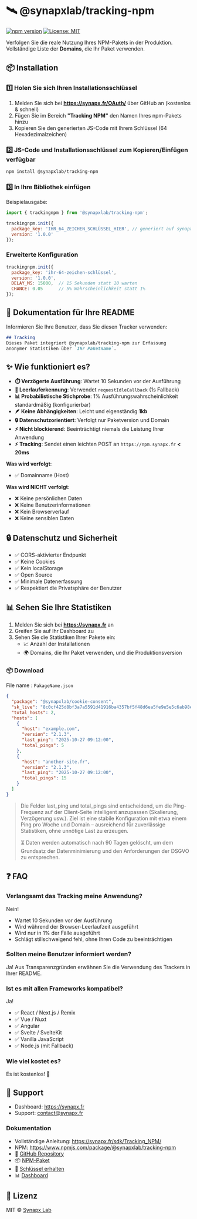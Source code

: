 # 🛰️ @synapxlab/tracking-npm

[![npm version](https://img.shields.io/npm/v/@synapxlab/tracking-npm.svg)](https://www.npmjs.com/package/@synapxlab/tracking-npm) [![License: MIT](https://img.shields.io/badge/License-MIT-yellow.svg)](https://opensource.org/licenses/MIT)

Verfolgen Sie die reale Nutzung Ihres NPM-Pakets in der Produktion.
Vollständige Liste der **Domains**, die Ihr Paket verwenden.

## 📦 Installation

### 1️⃣ Holen Sie sich Ihren Installationsschlüssel

1. Melden Sie sich bei **https://synapx.fr/OAuth/** über GitHub an (kostenlos & schnell)
2. Fügen Sie im Bereich **"Tracking NPM"** den Namen Ihres npm-Pakets hinzu
3. Kopieren Sie den generierten JS-Code mit Ihrem Schlüssel (64 Hexadezimalzeichen)

### 2️⃣ JS-Code und Installationsschlüssel zum Kopieren/Einfügen verfügbar

```bash
npm install @synapxlab/tracking-npm
```

### 3️⃣ In Ihre Bibliothek einfügen

Beispielausgabe:

```javascript
import { trackingnpm } from '@synapxlab/tracking-npm';

trackingnpm.init({
  package_key: 'IHR_64_ZEICHEN_SCHLÜSSEL_HIER', // generiert auf synapx.fr
  version: '1.0.0'
});
```

### Erweiterte Konfiguration

```javascript
trackingnpm.init({
  package_key: 'ihr-64-zeichen-schlüssel',
  version: '1.0.0',
  DELAY_MS: 15000,  // 15 Sekunden statt 10 warten
  CHANCE: 0.05      // 5% Wahrscheinlichkeit statt 1%
});
```

## 📝 Dokumentation für Ihre README

Informieren Sie Ihre Benutzer, dass Sie diesen Tracker verwenden:

```markdown
## Tracking
Dieses Paket integriert @synapxlab/tracking-npm zur Erfassung 
anonymer Statistiken über `Ihr Paketname`.
```

## ✨ Wie funktioniert es?

- **⏱️ Verzögerte Ausführung**: Wartet 10 Sekunden vor der Ausführung
- **🎯 Leerlauferkennung**: Verwendet `requestIdleCallback` (1s Fallback)
- **📊 Probabilistische Stichprobe**: 1% Ausführungswahrscheinlichkeit standardmäßig (konfigurierbar)
- **🪶 Keine Abhängigkeiten**: Leicht und eigenständig **1kb**
- **🔒 Datenschutzorientiert**: Verfolgt nur Paketversion und Domain
- **⚡ Nicht blockierend**: Beeinträchtigt niemals die Leistung Ihrer Anwendung
- **⚡ Tracking**: Sendet einen leichten POST an `https://npm.synapx.fr` **< 20ms**

**Was wird verfolgt**:

- ✅ Domainname (Host)

**Was wird NICHT verfolgt**:

- ❌ Keine persönlichen Daten
- ❌ Keine Benutzerinformationen
- ❌ Kein Browserverlauf
- ❌ Keine sensiblen Daten

## 🔒 Datenschutz und Sicherheit

- ✅ CORS-aktivierter Endpunkt
- ✅ Keine Cookies
- ✅ Kein localStorage
- ✅ Open Source
- ✅ Minimale Datenerfassung
- ✅ Respektiert die Privatsphäre der Benutzer

## 📊 Sehen Sie Ihre Statistiken

1. Melden Sie sich bei **https://synapx.fr** an
2. Greifen Sie auf Ihr Dashboard zu
3. Sehen Sie die Statistiken Ihrer Pakete ein:
   - 📈 Anzahl der Installationen
   - 🌍 Domains, die Ihr Paket verwenden, und die Produktionsversion


### 📦 Download
File name : `PakageName.json`
```json
{
  "package": "@synapxlab/cookie-consent",
  "sk_live": "8c0cf425d8bf3a7a5591d41916ba4357bf5f48d6ea5fe9e5e5c6ab98eb7cec7c",
  "total_hosts": 2,
  "hosts": [
    {
      "host": "example.com",
      "version": "2.1.3",
      "last_ping": "2025-10-27 09:12:00",
      "total_pings": 5
    },
    {
      "host": "another-site.fr",
      "version": "2.1.3",
      "last_ping": "2025-10-27 09:12:00",
      "total_pings": 15
    }
  ]
}

```
>    Die Felder last_ping und total_pings sind entscheidend, um die Ping-Frequenz auf der Client-Seite intelligent anzupassen (Skalierung, Verzögerung usw.). 
>   Ziel ist eine stabile Konfiguration mit etwa einem Ping pro Woche und Domain – ausreichend für zuverlässige Statistiken, ohne unnötige Last zu erzeugen.
> 
> ⏳ Daten werden automatisch nach 90 Tagen gelöscht, um dem Grundsatz der Datenminimierung und den Anforderungen der DSGVO zu entsprechen.

## ❓ FAQ

### Verlangsamt das Tracking meine Anwendung?

Nein!

- Wartet 10 Sekunden vor der Ausführung
- Wird während der Browser-Leerlaufzeit ausgeführt
- Wird nur in 1% der Fälle ausgeführt
- Schlägt stillschweigend fehl, ohne Ihren Code zu beeinträchtigen

### Sollten meine Benutzer informiert werden?

Ja! Aus Transparenzgründen erwähnen Sie die Verwendung des Trackers in Ihrer README.

### Ist es mit allen Frameworks kompatibel?

Ja!

- ✅ React / Next.js / Remix
- ✅ Vue / Nuxt
- ✅ Angular
- ✅ Svelte / SvelteKit
- ✅ Vanilla JavaScript
- ✅ Node.js (mit Fallback)

### Wie viel kostet es?

Es ist kostenlos! 🎉

## 🔧 Support

- Dashboard: https://synapx.fr
- Support: [contact@synapx.fr](mailto:contact@synapx.fr)

### Dokumentation

- Vollständige Anleitung: https://synapx.fr/sdk/Tracking_NPM/
- NPM: https://www.npmjs.com/package/@synapxlab/tracking-npm
- 🐙 [GitHub Repository](https://github.com/synapxLab/tracking-npm)
- 📦 [NPM-Paket](https://www.npmjs.com/package/@synapxlab/tracking-npm)
- 🔑 [Schlüssel erhalten](https://synapx.fr/OAuth/)
- 📊 [Dashboard](https://synapx.fr/)

## 📄 Lizenz

MIT © [Synapx Lab](https://synapx.fr/)
